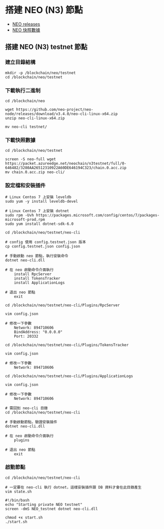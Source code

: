 # 搭建 NEO (N3) 節點

- [NEO releases](https://github.com/neo-project/neo-node/releases)
- [NEO 快照數據](https://sync.ngd.network/)

## 搭建 NEO (N3) testnet 節點

### 建立目錄結構

```shell
mkdir -p /blockchain/neo/testnet
cd /blockchain/neo/testnet
```

### 下載執行二進制

```shell
cd /blockchain/neo
```

```shell
wget https://github.com/neo-project/neo-node/releases/download/v3.4.0/neo-cli-linux-x64.zip
unzip neo-cli-linux-x64.zip
```

```shell
mv neo-cli testnet/
```

### 下載快照數據

```shell
cd /blockchain/neo/testnet
```

```shell
screen -S neo-full wget https://packet.azureedge.net/neochain/n3testnet/full/0-646482/3280AA26512310922A60DE646194C323/chain.0.acc.zip
mv chain.0.acc.zip neo-cli/
```

### 設定檔和安裝插件

```shell
# Linux Centos 7 上安裝 leveldb
sudo yum -y install leveldb-devel
```

```shell
# Linux Centos 7 上安裝 dotnet
sudo rpm -Uvh https://packages.microsoft.com/config/centos/7/packages-microsoft-prod.rpm
sudo yum install dotnet-sdk-6.0
```

```shell
cd /blockchain/neo/testnet/neo-cli
```

```shell
# config 使用 config.testnet.json 版本
cp config.testnet.json config.json
```

```shell
# 手動啟動 neo 節點，執行安裝命令
dotnet neo-cli.dll

# 在 neo 啟動命令介面執行
    install RpcServer
    install TokensTracker
    install ApplicationLogs
    
# 退出 neo 節點
    exit
```

```shell
cd /blockchain/neo/testnet/neo-cli/Plugins/RpcServer

vim config.json

# 修改一下參數
    Network: 894710606
    BindAddress: "0.0.0.0"
    Port: 20332
```

```shell
cd /blockchain/neo/testnet/neo-cli/Plugins/TokensTracker

vim config.json

# 修改一下參數
    Network: 894710606
```

```shell
cd /blockchain/neo/testnet/neo-cli/Plugins/ApplicationLogs

vim config.json

# 修改一下參數
    Network: 894710606
```

```shell
# 需回到 neo-cli 目錄
cd /blockchain/neo/testnet/neo-cli

# 手動啟動節點，驗證安裝插件
dotnet neo-cli.dll

# 在 neo 啟動命令介面執行
    plugins
    
# 退出 neo 節點
    exit
```

### 啟動節點

```shell
cd /blockchain/neo/testnet/neo-cli
```

```shell
# 一定要在 neo-cli 執行 dotnet，這樣安裝插件跟 DB 資料才會在此目錄產生
vim state.sh

#!/bin/bash
echo "Starting private NEO testnet"
screen -dmS NEO_testnet dotnet neo-cli.dll
```

```shell
chmod +x start.sh
./start.sh
```
